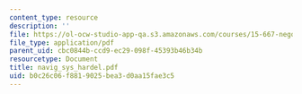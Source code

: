 ```yaml
---
content_type: resource
description: ''
file: https://ol-ocw-studio-app-qa.s3.amazonaws.com/courses/15-667-negotiation-and-conflict-management-spring-2001/b0c26c06f8819025bea3d0aa15fae3c5_navig_sys_hardel.pdf
file_type: application/pdf
parent_uid: cbc0844b-ccd9-ec29-098f-45393b46b34b
resourcetype: Document
title: navig_sys_hardel.pdf
uid: b0c26c06-f881-9025-bea3-d0aa15fae3c5
---
```


